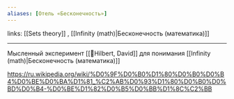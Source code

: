 ```yaml
---
aliases: [Отель «Бесконечность»]
---
```

links: [[Sets theory]] , [[Infinity (math)|Бесконечность (математика)]]

---

Мысленный эксперимент [[👤Hilbert, David]] для понимания [[Infinity (math)|Бесконечность (математика)]] 

https://ru.wikipedia.org/wiki/%D0%9F%D0%B0%D1%80%D0%B0%D0%B4%D0%BE%D0%BA%D1%81_%C2%AB%D0%93%D1%80%D0%B0%D0%BD%D0%B4-%D0%BE%D1%82%D0%B5%D0%BB%D1%8C%C2%BB